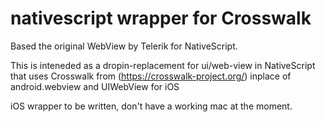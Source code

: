 # nativescript wrapper for Crosswalk

Based the original WebView by Telerik for NativeScript.

This is inteneded as a dropin-replacement for ui/web-view in NativeScript
that uses Crosswalk from (https://crosswalk-project.org/) inplace of
android.webview and UIWebView for iOS

iOS wrapper to be written, don't have a working mac at the moment.
